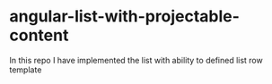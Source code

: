 # angular-list-with-projectable-content

In this repo I have implemented the list with ability to defined list row template
